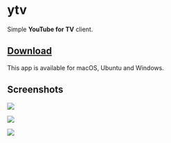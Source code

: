 # ytv
Simple **YouTube for TV** client.

## [Download](https://github.com/skhrvg/ytv/releases)
This app is available for macOS, Ubuntu and Windows.

## Screenshots

![](https://i.postimg.cc/VvgY9q0S/2022-11-26-10-46-30.png)

![](https://i.postimg.cc/Zn4by7nt/2022-11-26-10-44-22.png)

![](https://i.postimg.cc/NGkfwcCg/2022-11-26-10-45-32.png)
